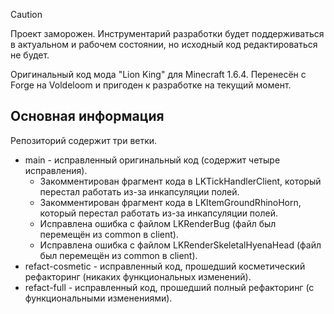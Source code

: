 > [!CAUTION]
> Проект заморожен. Инструментарий разработки будет поддерживаться в актуальном и рабочем состоянии, но исходный код
> редактироваться не будет.

Оригинальный код мода "Lion King" для Minecraft 1.6.4. Перенесён с Forge на Voldeloom и пригоден к разработке на текущий
момент.

## Основная информация

Репозиторий содержит три ветки.

* main - исправленный оригинальный код (содержит четыре исправления).
    * Закомментирован фрагмент кода в LKTickHandlerClient, который перестал работать из-за инкапсуляции полей.
    * Закомментирован фрагмент кода в LKItemGroundRhinoHorn, который перестал работать из-за инкапсуляции полей.
    * Исправлена ошибка с файлом LKRenderBug (файл был перемещён из common в client).
    * Исправлена ошибка с файлом LKRenderSkeletalHyenaHead (файл был перемещён из common в client).
* refact-cosmetic - исправленный код, прошедший косметический рефакторинг (никаких функциональных изменений).
* refact-full - исправленный код, прошедший полный рефакторинг (с функциональными изменениями).